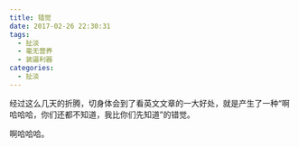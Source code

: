 ```yaml
---
title: 错觉
date: 2017-02-26 22:30:31
tags:
  - 扯淡
  - 毫无营养
  - 装逼利器
categories:
  - 扯淡
---
```


经过这么几天的折腾，切身体会到了看英文文章的一大好处，就是产生了一种“啊哈哈哈，你们还都不知道，我比你们先知道”的错觉。

啊哈哈哈。